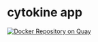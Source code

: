 # cytokine app

[![Docker Repository on Quay](https://quay.io/repository/cellgeni/cytokine/status "Docker Repository on Quay")](https://quay.io/repository/cellgeni/cytokine)
